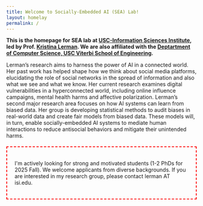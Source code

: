 ```yaml
---
title: Welcome to Socially-Embedded AI (SEA) Lab!
layout: homelay
permalink: /
---
```


**This is the homepage for SEA lab at <a target="blank" href="https://www.isi.edu/">USC-Information Sciences Institute</a>, led by Prof. <a target="blank" href="https://www.isi.edu/people-lerman/">Kristina Lerman</a>. We are also affiliated with the  <a target="blank" href="https://www.cs.usc.edu/">Deptartment of Computer Science, USC Viterbi School of Engineering</a>.**

Lerman’s research aims to harness the power of AI in a connected world. Her past work has helped shape how we think about social media platforms, elucidating the role of social networks in the spread of information and also what we see and what we know. Her current research examines digital vulnerabilities in a hyperconnected world, including online influence campaigns, mental health harms and affective polarization. Lerman’s second major research area focuses  on how AI systems can learn from biased data. Her group is developing statistical methods to audit biases in real-world data and create fair models from biased data. These models will, in turn, enable socially-embedded AI systems to mediate human interactions to reduce antisocial behaviors and mitigate their unintended harms.

<div class="phd-call" style="border: 2px dashed #ff0000; padding: 20px; margin: 20px 0;">
  <p>
    I'm actively looking for strong and motivated students (1-2 PhDs for 2025 Fall). We welcome applicants from diverse backgrounds. If you are interested in my research group, please contact lerman AT isi.edu.
  </p>
</div>
